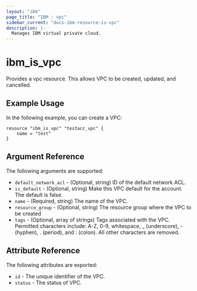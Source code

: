 ```yaml
---
layout: "ibm"
page_title: "IBM : vpc"
sidebar_current: "docs-ibm-resource-is-vpc"
description: |-
  Manages IBM virtual private cloud.
---
```


# ibm\_is_vpc

Provides a vpc resource. This allows VPC to be created, updated, and cancelled.


## Example Usage

In the following example, you can create a VPC:

```hcl
resource "ibm_is_vpc" "testacc_vpc" {
    name = "test"
}

```

## Argument Reference

The following arguments are supported:

* `default_network_acl` - (Optional, string) ID of the default network ACL.
* `is_default` - (Optional, string)  Make this VPC default for the account. The default is false.
* `name` - (Required, string) The name of the VPC.
* `resource_group` - (Optional, string) The resource group where the VPC to be created
* `tags` - (Optional, array of strings) Tags associated with the VPC. Permitted characters include: A-Z, 0-9, whitespace, _ (underscore), - (hyphen), . (period), and : (colon). All other characters are removed.

## Attribute Reference

The following attributes are exported:

* `id` - The unique identifier of the VPC.
* `status` - The status of VPC.